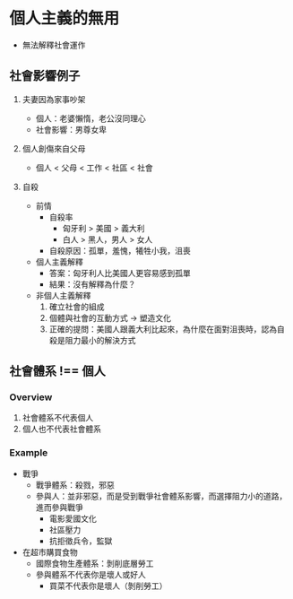 # 個人主義的無用
* 無法解釋社會運作

## 社會影響例子
1. 夫妻因為家事吵架
    * 個人：老婆懶惰，老公沒同理心
    * 社會影響：男尊女卑
2. 個人創傷來自父母
    * 個人 < 父母 < 工作 < 社區 < 社會

3. 自殺
    * 前情
        * 自殺率
            * 匈牙利 > 美國 > 義大利
            * 白人 > 黑人，男人 > 女人
        * 自殺原因：孤單，羞愧，犧牲小我，沮喪
    * 個人主義解釋
        * 答案：匈牙利人比美國人更容易感到孤單
        * 結果：沒有解釋為什麼？
    * 非個人主義解釋
        1. 確立社會的組成
        2. 個體與社會的互動方式 -> 塑造文化
        3. 正確的提問：美國人跟義大利比起來，為什麼在面對沮喪時，認為自殺是阻力最小的解決方式


## 社會體系 !== 個人
### Overview
1. 社會體系不代表個人
2. 個人也不代表社會體系

### Example
* 戰爭
    * 戰爭體系：殺戮，邪惡
    * 參與人：並非邪惡，而是受到戰爭社會體系影響，而選擇阻力小的道路，進而參與戰爭
        * 電影愛國文化
        * 社區壓力
        * 抗拒徵兵令，監獄
* 在超市購買食物
    * 國際食物生產體系：剝削底層勞工
    * 參與體系不代表你是壞人或好人
         * 買菜不代表你是壞人（剝削勞工）

